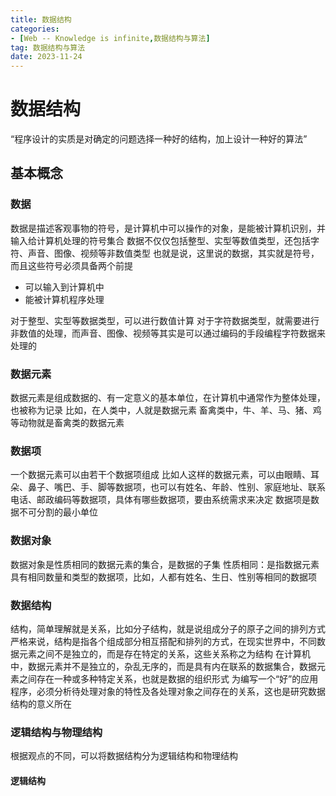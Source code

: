 ```yaml
---
title: 数据结构
categories: 
- [Web -- Knowledge is infinite,数据结构与算法]
tag: 数据结构与算法
date: 2023-11-24
---
```

# 数据结构
“程序设计的实质是对确定的问题选择一种好的结构，加上设计一种好的算法”
## 基本概念
### 数据
数据是描述客观事物的符号，是计算机中可以操作的对象，是能被计算机识别，并输入给计算机处理的符号集合
数据不仅仅包括整型、实型等数值类型，还包括字符、声音、图像、视频等非数值类型
也就是说，这里说的数据，其实就是符号，而且这些符号必须具备两个前提

- 可以输入到计算机中
- 能被计算机程序处理 

对于整型、实型等数据类型，可以进行数值计算
对于字符数据类型，就需要进行非数值的处理，而声音、图像、视频等其实是可以通过编码的手段编程字符数据来处理的
### 数据元素
数据元素是组成数据的、有一定意义的基本单位，在计算机中通常作为整体处理，也被称为记录
 比如，在人类中，人就是数据元素
畜禽类中，牛、羊、马、猪、鸡等动物就是畜禽类的数据元素
### 数据项
一个数据元素可以由若干个数据项组成
比如人这样的数据元素，可以由眼睛、耳朵、鼻子、嘴巴、手、脚等数据项，也可以有姓名、年龄、性别、家庭地址、联系电话、邮政编码等数据项，具体有哪些数据项，要由系统需求来决定
数据项是数据不可分割的最小单位
### 数据对象
数据对象是性质相同的数据元素的集合，是数据的子集
性质相同：是指数据元素具有相同数量和类型的数据项，比如，人都有姓名、生日、性别等相同的数据项
### 数据结构
结构，简单理解就是关系，比如分子结构，就是说组成分子的原子之间的排列方式
严格来说，结构是指各个组成部分相互搭配和排列的方式，在现实世界中，不同数据元素之间不是独立的，而是存在特定的关系，这些关系称之为结构
在计算机中，数据元素并不是独立的，杂乱无序的，而是具有内在联系的数据集合，数据元素之间存在一种或多种特定关系，也就是数据的组织形式
为编写一个“好”的应用程序，必须分析待处理对象的特性及各处理对象之间存在的关系，这也是研究数据结构的意义所在
### 逻辑结构与物理结构
根据观点的不同，可以将数据结构分为逻辑结构和物理结构
#### 逻辑结构

